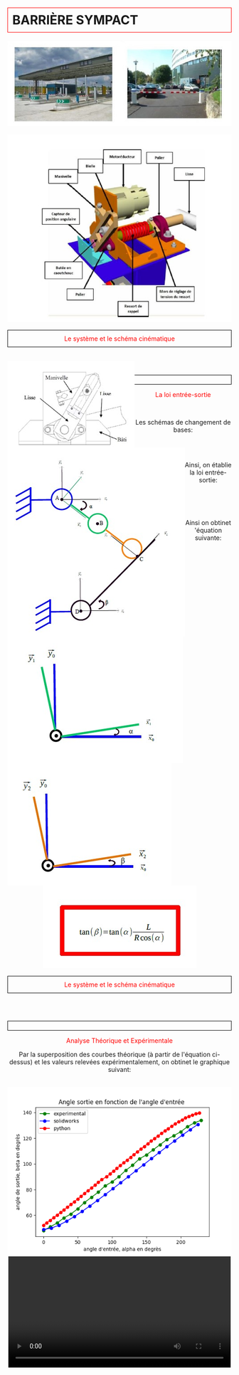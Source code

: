 <html>
 <head>
    <meta charset="utf-8"/>
    <link href="style.css" rel="stylesheet" type="text/css"/>
 </head>
 <body>
  <h1 id="h1" style="border: 1px solid red; padding: 10px;"><b>BARRIÈRE SYMPACT</b></h1>
  <center><img src="im/1.jpg" /></center>
  <br>
  <center><img src="im/2.jpg"  />
  <br>
 
  




  <p id="para2" style="border: 1px solid black; padding: 10px;"> <font style="color:red">Le système et le schéma cinématique</font></p>
  <br>
  
  <center>  <img src="im/3.jpg" style="float:left;" /><img src="im/4.jpg" style="float:left;" /></center>

  <br>
  <p id="para2" style="border: 1px solid black; padding: 10px;"><center> <font style="color:red">La loi entrée-sortie</font></center></p>
  <br>
  <p id="para3">
  Les schémas de changement de bases:</p>
  <br><center >  <img src="im/5.jpg" style="float:left;" /><img src="im/6.jpg" style="float:left;" /></center>
  <br>
  <p id="pra3">Ainsi, on établie la loi entrée-sortie: </p>
  <br> <center><img scr="im/7.jpg"  /> </center>
  <br>
  <p id="para3">Ainsi on obtinet 'équation suivante: </p>
  <br><img src="im/8.jpg"    />  

   <p id="para2" style="border: 1px solid black; padding: 10px;"> <font style="color:red">Le système et le schéma cinématique</font></p>
   <br>
 
  <br>
  <p id="para2" style="border: 1px solid black; padding: 10px;"><center> <font style="color:red">Analyse Théorique et Expérimentale </font></center></p>
  <p id="para3">
  Par la superposition des courbes théorique (à partir de l'équation ci-dessus) et les valeurs relevées expérimentalement, on obtinet le graphique suivant:</p>
  <br>
  <center><img src="im/Figure_1 (1).png"  /></center>
 
  


 <video controls width="500">
   <source src="/1.mp4" type="video/mp4" />
  </video>
  </body>
